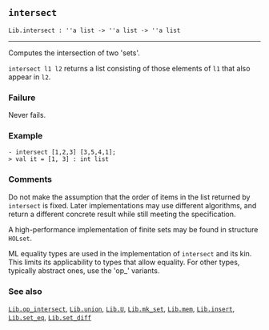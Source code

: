 ## `intersect`

``` hol4
Lib.intersect : ''a list -> ''a list -> ''a list
```

------------------------------------------------------------------------

Computes the intersection of two 'sets'.

`intersect l1 l2` returns a list consisting of those elements of `l1`
that also appear in `l2`.

### Failure

Never fails.

### Example

``` hol4
- intersect [1,2,3] [3,5,4,1];
> val it = [1, 3] : int list
```

### Comments

Do not make the assumption that the order of items in the list returned
by `intersect` is fixed. Later implementations may use different
algorithms, and return a different concrete result while still meeting
the specification.

A high-performance implementation of finite sets may be found in
structure `HOLset`.

ML equality types are used in the implementation of `intersect` and its
kin. This limits its applicability to types that allow equality. For
other types, typically abstract ones, use the 'op\_' variants.

### See also

[`Lib.op_intersect`](#Lib.op_intersect), [`Lib.union`](#Lib.union),
[`Lib.U`](#Lib.U), [`Lib.mk_set`](#Lib.mk_set), [`Lib.mem`](#Lib.mem),
[`Lib.insert`](#Lib.insert), [`Lib.set_eq`](#Lib.set_eq),
[`Lib.set_diff`](#Lib.set_diff)
